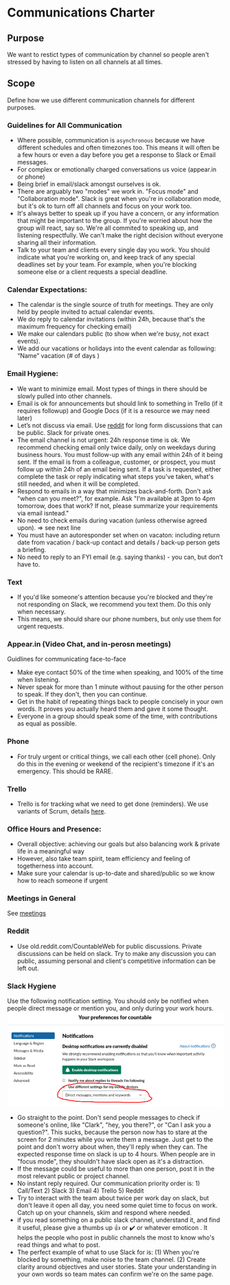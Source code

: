 # Communications Charter

## Purpose

We want to restict types of communication by channel so people aren't stressed by having to listen on all channels at all times.

## Scope

Define how we use different communication channels for different purposes.

### Guidelines for All Communication
  * Where possible, communication is `asynchronous` because we have different schedules and often timezones too. This means it will often be a few hours or even a day before you get a response to Slack or Email messages.
  * For complex or emotionally charged conversations us voice (appear.in or phone)
  * Being brief in email/slack amongst ourselves is ok.
  * There are arguably two "modes" we work in. "Focus mode" and "Collaboration mode". Slack is great when you're in collaboration mode, but it's ok to turn off all channels and focus on your work too.
  * It's always better to speak up if you have a concern, or any information that might be important to the group. If you're worried about how the group will react, say so. We're all commited to speaking up, and listening respectfully. We can't make the right decision without everyone sharing all their information.
  * Talk to your team and clients every single day you work. You should indicate what you're working on, and keep track of any special deadlines set by your team. For example, when you're blocking someone else or a client requests a special deadline.

### Calendar Expectations:
  * The calendar is the single source of truth for meetings. They are only held by people invited to actual calendar events.
  * We do reply to calendar invitations (within 24h, because that's the maximum frequency for checking email)
  * We make our calendars public (to show when we're busy, not exact events).
  * We add our vacations or holidays into the event calendar as following: “Name” vacation (# of days )

### Email Hygiene:
  * We want to minimize email. Most types of things in there should be slowly pulled into other channels.
  * Email is ok for announcements but should link to something in Trello (if it requires followup) and Google Docs (if it is a resource we may need later)
  * Let’s not discuss via email. Use [reddit](https://old.reddit.com/r/CountableWeb) for long form discussions that can be public. Slack for private ones.
  * The email channel is not urgent: 24h response time is ok. We recommend checking email only twice daily, only on weekdays during business hours. You must follow-up with any email within 24h of it being sent. If the email is from a colleague, customer, or prospect, you must follow up within 24h of an email being sent. If a task is requested, either complete the task or reply indicating what steps you've taken, what's still needed, and when it will be completed.
  * Respond to emails in a way that minimizes back-and-forth. Don't ask "when can you meet?", for example. Ask "I'm available at 3pm to 4pm tomorrow, does that work? If not, please summarize your requirements via email isntead."
  * No need to check emails during vacation (unless otherwise agreed upon). => see next line
  * You must have an autoresponder set when on vacaton: including return date from vacation / back-up contact and details / back-up person gets a briefing.
  * No need to reply to an FYI email (e.g. saying thanks) - you can, but don’t have to.

### Text
  * If you'd like someone's attention because you're blocked and they're not responding on Slack, we recommend you text them. Do this only when necessary.
  * This means, we should share our phone numbers, but only use them for urgent requests.

### Appear.in (Video Chat, and in-perosn meetings)
Guidlines for communicating face-to-face
  * Make eye contact 50% of the time when speaking, and 100% of the time when listening.
  * Never speak for more than 1 minute without pausing for the other person to speak. If they don't, then you can continue.
  * Get in the habit of repeating things back to people concisely in your own words. It proves you actually heard them and gave it some thought.
  * Everyone in a group should speak some of the time, with contributions as equal as possible.

### Phone
  * For truly urgent or critical things, we call each other (cell phone). Only do this in the evening or weekend of the recipient's timezone if it's an emergency. This should be RARE.

### Trello
  * Trello is for tracking what we need to get done (reminders). We use variants of Scrum, details [here](../peopleops/getting_started/TRELLO.md).

### Office Hours and Presence:
  * Overall objective: achieving our goals but also balancing work & private life in a meaningful way
  * However, also take team spirit, team efficiency and feeling of togetherness into account.
  * Make sure your calendar is up-to-date and shared/public so we know how to reach someone if urgent

### Meetings in General
See [meetings](./MEETINGS.md)

### Reddit
  * Use old.reddit.com/CountableWeb for public discussions. Private discussions can be held on slack. Try to make any discussion you can public, assuming personal and client's competitive information can be left out.

### Slack Hygiene

Use the following notification setting. You should only be notified when people direct message or mention you, and only during your work hours. ![Slack Notification Setting](recommended-slack-setting.png)

  * Go straight to the point. Don't send people messages to check if someone's online, like "Clark", "hey, you there?", or "Can I ask you a question?". This sucks, because the person now has to stare at the screen for 2 minutes while you write them a message. Just get to the point and don't worry about when, they'll reply when they can. The expected response time on slack is up to 4 hours. When people are in "focus mode", they shouldn't have slack open as it's a distraction.
  * If the message could be useful to more than one person, post it in the most relevant public or project channel.
  * No instant reply required. Our communication priority order is: 1) Call/Text 2) Slack 3) Email 4) Trello 5) Reddit
  * Try to interact with the team about twice per work day on slack, but don't leave it open all day, you need some quiet time to focus on work. Catch up on your channels, skim and respond where needed.
  * if you read something on a public slack channel, understand it, and find it useful, please give a thumbs up :thumbsup: or :heavy_check_mark: or whatever emoticon . It helps the people who post in public channels the most to know who's read things and what to post.
  * The perfect example of what to use Slack for is: (1) When you're blocked by something, make noise to the team channel. (2) Create clarity around objectives and user stories. State your understanding in your own words so team mates can confirm we're on the same page.
